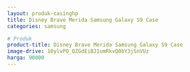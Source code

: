 ```yaml
---
layout: produk-casinghp
title: Disney Brave Merida Samsung Galaxy S9 Case
categories: samsung

# Produk
product-title: Disney Brave Merida Samsung Galaxy S9 Case
image-drive: 10ylvPO_QZGdEiBJ1umRkvQ0bY3jSnVUz
harga: 90000
---
```

